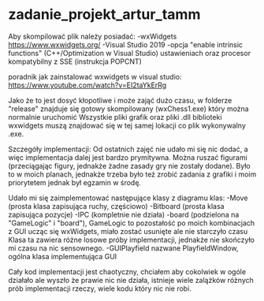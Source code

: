 # zadanie_projekt_artur_tamm

Aby skompilować plik należy posiadać: 
-wxWidgets https://www.wxwidgets.org/
-Visual Studio 2019
-opcja "enable intrinsic functions" (C++/Optimization w Visual Studio) ustawieniach oraz procesor kompatybilny z SSE (instrukcja POPCNT)

poradnik jak zainstalować wxwidgets w visual studio:
https://www.youtube.com/watch?v=EI2taYkErRg

Jako że to jest dosyć kłopotliwe i może zająć dużo czasu, w folderze "release" znajduje się gotowy skompilowany (wxChess1.exe) który można normalnie uruchomić
Wszystkie pliki grafik oraz pliki .dll biblioteki wxwidgets muszą znajdować się w tej samej lokacji co plik wykonywalny .exe.

Szczegóły implementacji:
Od ostatnich zajęć nie udało mi się nic dodać, a więc implementacja dalej jest bardzo prymitywna. Można ruszać figurami (przeciągając
figury, jednakże żadne zasady gry nie zostały dodane). Było to w moich planach, jednakże trzeba było też zrobić zadania z grafiki i 
moim priorytetem jednak był egzamin w środę. 

Udało mi się zaimplementować następujące klasy z diagramu klas:
-Move (prosta klasa zapisująca ruchy, częściowo)
-Bitboard (prosta klasa zapisująca pozycje)
-IPC (kompletnie nie działa)
-board (podzielona na "GameLogic" i "board"), GameLogic to pozostałość po moich kombinacjach z GUI ucząc się wxWidgets, miało zostać usunięte ale nie starczyło czasu
Klasa ta zawiera różne losowe próby implementacji, jednakże nie skończyło mi czasu na nic sensownego.
-GUIPlayfield nazwane PlayfieldWindow, ogólna klasa implementująca GUI

Cały kod implementacji jest chaotyczny, chciałem aby cokolwiek w ogóle działało ale wyszło że prawie nic nie działa, istnieje wiele zalążków
różnych prób implementacji rzeczy, wiele kodu który nic nie robi.



